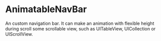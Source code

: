 # AnimatableNavBar

An custom navigation bar. It can make an animation with flexible height during scroll some scrollable view, such as UITableView, UICollection or UIScrollView.
